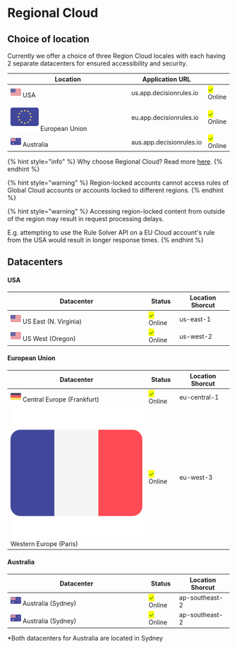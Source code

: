# Regional Cloud

## Choice of location

Currently we offer a choice of three Region Cloud locales with each having 2 separate datacenters for ensured accessibility and security.

<table><thead><tr><th width="264">Location</th><th>Application URL</th><th data-hidden></th></tr></thead><tbody><tr><td><img src="../../.gitbook/assets/image (190) (1) (1).png" alt=""> USA</td><td>us.app.decisionrules.io</td><td><mark style="color:green;">✓</mark> Online</td></tr><tr><td><img src="../../.gitbook/assets/european-union.png" alt="" data-size="line"> European Union</td><td>eu.app.decisionrules.io</td><td><mark style="color:green;">✓</mark> Online</td></tr><tr><td><img src="../../.gitbook/assets/image (160) (1).png" alt=""> Australia</td><td>aus.app.decisionrules.io</td><td><mark style="color:green;">✓</mark> Online</td></tr></tbody></table>

{% hint style="info" %}
Why choose Regional Cloud? Read more [here](../../regional-cloud/regional-cloud.md#why-decisionrules-on-a-regional-cloud).
{% endhint %}

{% hint style="warning" %}
Region-locked accounts cannot access rules of Global Cloud accounts or accounts locked to different regions.
{% endhint %}

{% hint style="warning" %}
Accessing region-locked content from outside of the region may result in request processing delays.&#x20;

E.g. attempting to use the Rule Solver API on a EU Cloud account's rule from the USA would result in longer response times. &#x20;
{% endhint %}



## Datacenters

#### USA

<table><thead><tr><th width="299.3333333333333">Datacenter</th><th>Status</th><th>Location Shorcut</th></tr></thead><tbody><tr><td><img src="../../.gitbook/assets/image (190) (1) (1).png" alt=""> US East (N. Virginia)</td><td><mark style="color:green;">✓</mark> Online</td><td>us-east-1</td></tr><tr><td><img src="../../.gitbook/assets/image (190) (1) (1).png" alt=""> US West (Oregon)</td><td><mark style="color:green;">✓</mark> Online</td><td>us-west-2</td></tr></tbody></table>

#### European Union

<table><thead><tr><th width="299.3333333333333">Datacenter</th><th>Status</th><th>Location Shorcut</th></tr></thead><tbody><tr><td><img src="../../.gitbook/assets/image (174) (1).png" alt=""> Central Europe (Frankfurt)</td><td><mark style="color:green;">✓</mark> Online</td><td>eu-central-1</td></tr><tr><td><img src="../../.gitbook/assets/france.png" alt="" data-size="line"> Western Europe (Paris)</td><td><mark style="color:green;">✓</mark> Online</td><td>eu-west-3</td></tr></tbody></table>

#### Australia

<table><thead><tr><th width="299.3333333333333">Datacenter</th><th>Status</th><th>Location Shorcut</th></tr></thead><tbody><tr><td><img src="../../.gitbook/assets/image (160) (1).png" alt=""> Australia (Sydney)</td><td><mark style="color:green;">✓</mark> Online</td><td>ap-southeast-2</td></tr><tr><td><img src="../../.gitbook/assets/image (160) (1).png" alt=""> Australia (Sydney)</td><td><mark style="color:green;">✓</mark> Online</td><td>ap-southeast-2</td></tr></tbody></table>

\*Both datacenters for Australia are located in Sydney
